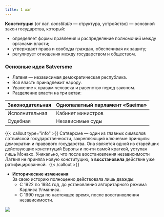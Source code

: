 ```yaml
---
title: 1 шаг
---
```



**Конституция** (от лат. _constitutio_ — структура, устройство) — основной закон государства, который:

- определяет формы правления и распределение полномочий между органами власти;
- утверждает права и свободы граждан, обеспечивая их защиту;
- регулирует отношения между государством и обществом.

### Основные идеи Satversme

- Латвия — независимая демократическая республика.
- Вся власть принадлежит народу.
- Уважение к правам человека и равенство перед законом.
- Разделение власти на три ветви:

| Законодательная | Однопалатный парламент «Saeima» |
| --------------- | ------------------------------- |
| Исполнительная  | Кабинет министров               |
| Судебная        | Независимые суды                |


{{< callout type="info" >}}
Сатверсме — один из главных символов латвийской государственности, закрепляющий ключевые принципы демократии и правового государства. Она является одной из старейших действующих конституций Европы и почти самой краткой, уступая лишь Монако.
Уникально, что после восстановления независимости Латвия не приняла новую конституцию, а **восстановила** действие уже ратифицированной. 
{{< /callout >}}


- **Исторические изменения**  
    За свою историю полноценно действовала лишь дважды:
    - С 1922 по 1934 год, до установления авторитарного режима Карлиса Улманиса.
    - С 1990 года по настоящее время, после восстановления независимости.

![](https://ucarecdn.com/378e8270-f46a-4706-a651-d5934c71326c/)

[^1]: [Источник](https://en.wikipedia.org/wiki/List_of_national_constitutions)

